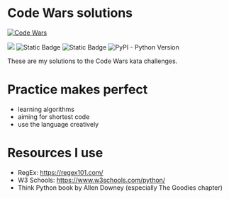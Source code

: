 # Code Wars solutions

[![Code Wars](https://www.codewars.com/users/agOnGithub/badges/large)](https://www.codewars.com/users/agOnGithub)

[![](https://img.shields.io/github/languages/code-size/agOnGithub/CodeWars)](https://img.shields.io/github/languages/code-size/agOnGithub/CodeWars) 
![Static Badge](https://img.shields.io/badge/PR-Welcome-blue)
![Static Badge](https://img.shields.io/badge/Code%20style-Golf-violet)
![PyPI - Python Version](https://img.shields.io/pypi/pyversions/RegEx)


These are my solutions to the Code Wars kata challenges. 

# Practice makes perfect
- learning algorithms
- aiming for shortest code
- use the language creatively

# Resources I use
- RegEx: https://regex101.com/
- W3 Schools: https://www.w3schools.com/python/
- Think Python book by Allen Downey (especially The Goodies chapter)
